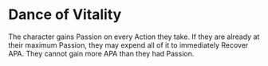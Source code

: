 # Dance of Vitality
The character gains Passion on every Action they take. If they are already at their maximum Passion, they may expend all of it to immediately Recover APA. They cannot gain more APA than they had Passion.